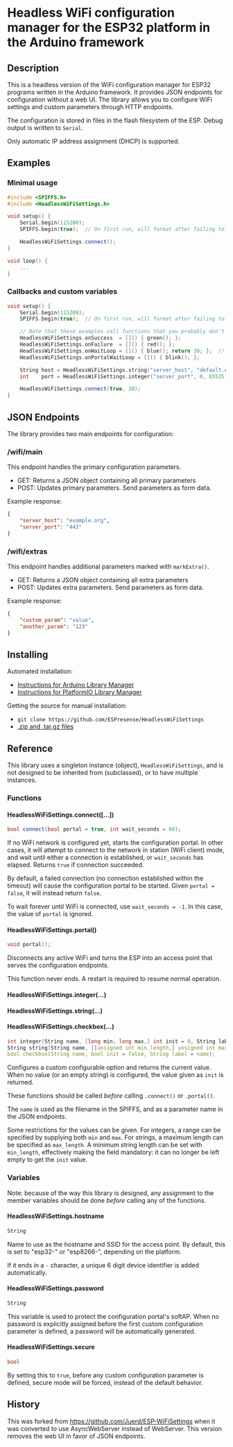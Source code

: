 # Headless WiFi configuration manager for the ESP32 platform in the Arduino framework

## Description

This is a headless version of the WiFi configuration manager for ESP32 programs written in the Arduino framework. It provides JSON endpoints for configuration without a web UI. The library allows you to configure WiFi settings and custom parameters through HTTP endpoints.

The configuration is stored in files in the flash filesystem of the ESP. Debug output is written to `Serial`.

Only automatic IP address assignment (DHCP) is supported.

## Examples

### Minimal usage

```C++
#include <SPIFFS.h>
#include <HeadlessWiFiSettings.h>

void setup() {
    Serial.begin(115200);
    SPIFFS.begin(true);  // On first run, will format after failing to mount

    HeadlessWiFiSettings.connect();
}

void loop() {
    ...
}
```

### Callbacks and custom variables

```C++
void setup() {
    Serial.begin(115200);
    SPIFFS.begin(true);  // On first run, will format after failing to mount

    // Note that these examples call functions that you probably don't have.
    HeadlessWiFiSettings.onSuccess  = []() { green(); };
    HeadlessWiFiSettings.onFailure  = []() { red(); };
    HeadlessWiFiSettings.onWaitLoop = []() { blue(); return 30; };  // delay 30 ms
    HeadlessWiFiSettings.onPortalWaitLoop = []() { blink(); };

    String host = HeadlessWiFiSettings.string("server_host", "default.example.org");
    int    port = HeadlessWiFiSettings.integer("server_port", 0, 65535, 443);

    HeadlessWiFiSettings.connect(true, 30);
}
```

## JSON Endpoints

The library provides two main endpoints for configuration:

### /wifi/main

This endpoint handles the primary configuration parameters.

- GET: Returns a JSON object containing all primary parameters
- POST: Updates primary parameters. Send parameters as form data.

Example response:
```json
{
    "server_host": "example.org",
    "server_port": "443"
}
```

### /wifi/extras

This endpoint handles additional parameters marked with `markExtra()`.

- GET: Returns a JSON object containing all extra parameters
- POST: Updates extra parameters. Send parameters as form data.

Example response:
```json
{
    "custom_param": "value",
    "another_param": "123"
}
```

## Installing

Automated installation:
* [Instructions for Arduino Library Manager](https://www.arduino.cc/en/guide/libraries)
* [Instructions for PlatformIO Library Manager](https://platformio.org/lib/show/7251/esp32-HeadlessWiFiSettings/installation)

Getting the source for manual installation:
* `git clone https://github.com/ESPresense/HeadlessWiFiSettings`
* [.zip and .tar.gz files](https://github.com/ESPresense/HeadlessWiFiSettings/releases)

## Reference

This library uses a singleton instance (object), `HeadlessWiFiSettings`, and is not
designed to be inherited from (subclassed), or to have multiple instances.

### Functions

#### HeadlessWiFiSettings.connect([...])

```C++
bool connect(bool portal = true, int wait_seconds = 60);
```

If no WiFi network is configured yet, starts the configuration portal.
In other cases, it will attempt to connect to the network in station (WiFi
client) mode, and wait until either a connection is established, or
`wait_seconds` has elapsed. Returns `true` if connection succeeded.

By default, a failed connection (no connection established within the timeout)
will cause the configuration portal to be started. Given `portal = false`, it
will instead return `false`.

To wait forever until WiFi is connected, use `wait_seconds = -1`. In this case,
the value of `portal` is ignored.

#### HeadlessWiFiSettings.portal()

```C++
void portal();
```

Disconnects any active WiFi and turns the ESP into an access point that serves the configuration endpoints.

This function never ends. A restart is required to resume normal operation.

#### HeadlessWiFiSettings.integer(...)
#### HeadlessWiFiSettings.string(...)
#### HeadlessWiFiSettings.checkbox(...)

```C++
int integer(String name, [long min, long max,] int init = 0, String label = name);
String string(String name, [[unsigned int min_length,] unsigned int max_length,] String init = "", String label = name);
bool checkbox(String name, bool init = false, String label = name);
```

Configures a custom configurable option and returns the current value. When no
value (or an empty string) is configured, the value given as `init` is returned.

These functions should be called *before* calling `.connect()` or `.portal()`.

The `name` is used as the filename in the SPIFFS, and as a parameter name in the JSON endpoints.

Some restrictions for the values can be given. For integers, a range can be specified by supplying both `min` and `max`. For strings, a maximum length can be specified as `max_length`. A minimum string length can be set with `min_length`, effectively making the field mandatory: it can no longer be left empty to get the `init` value.

### Variables

Note: because of the way this library is designed, any assignment to the
member variables should be done *before* calling any of the functions.

#### HeadlessWiFiSettings.hostname

```C++
String
```

Name to use as the hostname and SSID for the access point. By default, this is
set to "esp32-" or "esp8266-", depending on the platform.

If it ends in a `-` character, a unique 6 digit device identifier is added automatically.

#### HeadlessWiFiSettings.password

```C++
String
```

This variable is used to protect the configuration portal's softAP. When no
password is explicitly assigned before the first custom configuration parameter
is defined, a password will be automatically generated.

#### HeadlessWiFiSettings.secure

```C++
bool
```

By setting this to `true`, before any custom configuration parameter is defined,
secure mode will be forced, instead of the default behavior.

## History

This was forked from https://github.com/Juerd/ESP-WiFiSettings when it was converted to use AsyncWebServer instead of WebServer. This version removes the web UI in favor of JSON endpoints.
